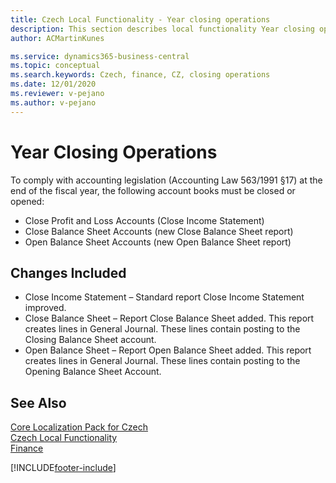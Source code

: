 ```yaml
---
title: Czech Local Functionality - Year closing operations
description: This section describes local functionality Year closing operations
author: ACMartinKunes

ms.service: dynamics365-business-central
ms.topic: conceptual
ms.search.keywords: Czech, finance, CZ, closing operations
ms.date: 12/01/2020
ms.reviewer: v-pejano
ms.author: v-pejano
---
```


# Year Closing Operations

To comply with accounting legislation (Accounting Law 563/1991 §17) at the end of the fiscal year, the following account books must be closed or opened:

- Close Profit and Loss Accounts (Close Income Statement)
- Close Balance Sheet Accounts (new Close Balance Sheet report)
- Open Balance Sheet Accounts (new Open Balance Sheet report)

## Changes Included  

- Close Income Statement – Standard report Close Income Statement improved.
- Close Balance Sheet – Report Close Balance Sheet added. This report creates lines in General Journal. These lines contain posting to the Closing Balance Sheet account.
- Open Balance Sheet – Report Open Balance Sheet added. This report creates lines in General Journal. These lines contain posting to the Opening Balance Sheet Account.

## See Also

[Core Localization Pack for Czech](ui-extensions-core-localization-pack-cz.md)  
[Czech Local Functionality](czech-local-functionality.md)  
[Finance](finance.md)  


[!INCLUDE[footer-include](../../includes/footer-banner.md)]